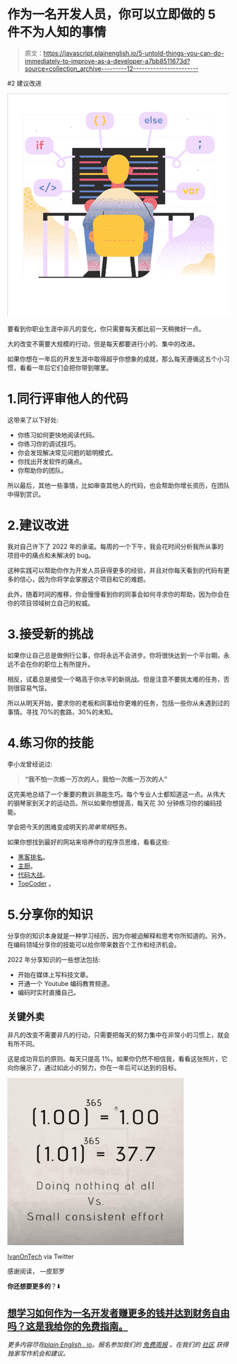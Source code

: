 # 作为一名开发人员，你可以立即做的 5 件不为人知的事情

> 原文：<https://javascript.plainenglish.io/5-untold-things-you-can-do-immediately-to-improve-as-a-developer-a7bb8511673d?source=collection_archive---------12----------------------->

#2 建议改进

![](img/33030963d1b6556d223af8f757e3c25d.png)

要看到你职业生涯中非凡的变化，你只需要每天都比前一天稍微好一点。

大的改变不需要大规模的行动，但是每天都要进行小的、集中的改进。

如果你想在一年后的开发生涯中取得超乎你想象的成就，那么每天遵循这五个小习惯，看看一年后它们会把你带到哪里。

# 1.同行评审他人的代码

这带来了以下好处:

*   你练习如何更快地阅读代码。
*   你练习你的调试技巧。
*   你会发现解决常见问题的聪明模式。
*   你找出开发软件的痛点。
*   你帮助你的团队。

所以最后，其他一些事情，比如审查其他人的代码，也会帮助你增长资历，在团队中得到赏识。

# 2.建议改进

我对自己许下了 2022 年的承诺。每周的一个下午，我会花时间分析我所从事的项目中的痛点和未解决的 bug。

这种实践可以帮助你作为开发人员获得更多的经验，并且对你每天看到的代码有更多的信心，因为你将学会掌握这个项目和它的难题。

此外，随着时间的推移，你会慢慢看到你的同事会如何寻求你的帮助，因为你会在你的项目领域树立自己的权威。

# 3.接受新的挑战

如果你让自己总是做例行公事，你将永远不会进步。你将很快达到一个平台期，永远不会在你的职位上有所提升。

相反，试着总是接受一个略高于你水平的新挑战。但是注意不要挑太难的任务，否则很容易气馁。

所以从明天开始，要求你的老板和同事给你更难的任务，包括一些你从未遇到过的事情。寻找 70%的套路，30%的未知。

# 4.练习你的技能

李小龙曾经说过:

> **“我不怕一次练一万次的人，我怕一次练一万次的人”**

这完美地总结了一个重要的教训:熟能生巧。每个专业人士都知道这一点。从伟大的钢琴家到天才的运动员。所以如果你想提高，每天花 30 分钟练习你的编码技能。

学会把今天的困难变成明天的*简单常规*任务。

如果你想找到最好的网站来培养你的程序员思维，看看这些:

*   [黑客排名](https://www.hackerrank.com/dashboard)。
*   [主厨](https://www.codechef.com/)。
*   [代码大战](https://www.codewars.com/)。
*   [TopCoder](https://www.topcoder.com/challenges) 。

# 5.分享你的知识

分享你的知识本身就是一种学习经历，因为你被迫解释和思考你所知道的。另外，在编码领域分享你的技能可以给你带来数百个工作和经济机会。

2022 年分享知识的一些想法包括:

*   开始在媒体上写科技文章。
*   开通一个 Youtube 编码教育频道。
*   编码时实时直播自己。

## 关键外卖

非凡的改变不需要非凡的行动，只需要把每天的努力集中在非常小的习惯上，就会有所不同。

这是成功背后的原则。每天只提高 1%。如果你仍然不相信我，看看这张照片，它向你展示了，通过如此小的努力，你在一年后可以达到的目标。

![](img/70da2ffaa8c2c77ad5c071e759d67177.png)

[IvanOnTech](https://twitter.com/IvanOnTech?ref_src=twsrc%5Egoogle%7Ctwcamp%5Eserp%7Ctwgr%5Eauthor) via Twitter

感谢阅读，
—皮耶罗

**你还想要更多的**？⬇️

## [想学习如何作为一名开发者赚更多的钱并达到财务自由吗？这是我给你的免费指南。](https://tinyurl.com/MoneyDev)

*更多内容尽在*[*plain English . io*](http://plainenglish.io/)*。报名参加我们的* [*免费周报*](http://newsletter.plainenglish.io/) *。在我们的* [*社区*](https://discord.gg/GtDtUAvyhW) *获得独家写作机会和建议。*